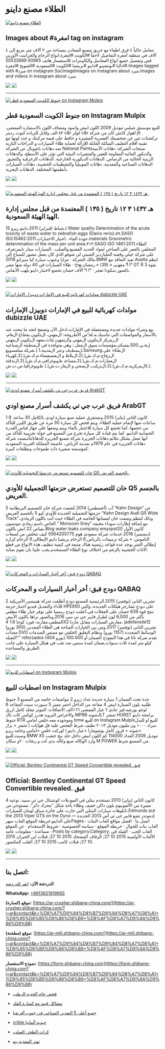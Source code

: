 # الطلاء مصنع داينو

<a href="https://swt.shibang-china.com/?l=ar&img&k=%D8%A7%D9%84%D8%B7%D9%84%D8%A7%D8%A1+%D9%85%D8%B5%D9%86%D8%B9+%D8%AF%D8%A7%D9%8A%D9%86%D9%88" target="_blank">![الطلاء مصنع داينو](http://static.shibang-china.com/all-800x300/41.jpg)</a>

## Images about #امغرة tag on instagram
تتعامل حالياً ٤ فرق اطفاء مع حريق مصنع للمعادن بمساحة من ٣ آلاف متر مربع الى ٤ آلاف في منطقة أمغرة التفاصيل لاحقاً #الكويت #امغرة.انواع الرخام والجرانيت الأوربي قص وتفصيل جميع انواع المغاسل والكاونترات للاستفسار هاتف 00965 55533689 #اداليا #بوتشينو #داينو #بريشيا #الكويت #السعودية #الشويخ #امغرة.Images tagged with #مبرد on instagram SocImageImages on instagram about مبرد.Images and videos in instagram about مبرد.


<a href="https://whatsapp.shibangsoft.com/WhatsApp.php" target="_blank" title="WhatsApp">![](http://static.shibang-china.com/icon/whatsapp.png)</a> <a href="https://swt.shibang-china.com/?l=ar&icon&k=%D8%A7%D9%84%D8%B7%D9%84%D8%A7%D8%A1+%D9%85%D8%B5%D9%86%D8%B9+%D8%AF%D8%A7%D9%8A%D9%86%D9%88" target="_blank">![](http://static.shibang-china.com/icon/chat-ar.png)</a>

---

<a href="https://swt.shibang-china.com/?l=ar&img&k=%D8%A7%D9%84%D8%B7%D9%84%D8%A7%D8%A1+%D9%85%D8%B5%D9%86%D8%B9+%D8%AF%D8%A7%D9%8A%D9%86%D9%88" target="_blank">![جنوط الكويت السعودية قطر on Instagram Mulpix](http://static.shibang-china.com/all-800x300/1109.jpg)</a>

## جنوط الكويت السعودية قطر on Instagram Mulpix
.للبيع موستنق شيلبي موديل 2009 اللون ابيض واسود ومضاف اللون بالاستماره الممشى ٨٢ الف وقابل للزياده كبوت رديتر c&amp;r كولر c&amp;r اهواز كاتش كان من شركة jlt تركشنات.عبر عن شخصيتك العصرية المتميزة و حافظ على قيمة مركبتك و جدد لونها مع تقنية أفلام التغليف السائلة القابلة للإزالة لحماية طلاء السيارات و الدراجات النارية ضد.دهانات ناشونال عن الشركة National Paintsمنتجات الشركة: دهانات الأبنية والديكور المائية المقاومة للعفن والمتغيرات البيئية التي تؤثر على الأسطح، والدهانات الزيتية الخالية من الرصاص. الدهانات الديكورية الخارجية. الدهانات الزخرفية والتعتيق. الدهانات الصناعية والمعدنية. دهانات الموبيليا والتشطيبات الخشبية. دهانات السيارات بأنظمتها المختلفة. الدهانات البحرية.


<a href="https://whatsapp.shibangsoft.com/WhatsApp.php" target="_blank" title="WhatsApp">![](http://static.shibang-china.com/icon/whatsapp.png)</a> <a href="https://swt.shibang-china.com/?l=ar&icon&k=%D8%A7%D9%84%D8%B7%D9%84%D8%A7%D8%A1+%D9%85%D8%B5%D9%86%D8%B9+%D8%AF%D8%A7%D9%8A%D9%86%D9%88" target="_blank">![](http://static.shibang-china.com/icon/chat-ar.png)</a>

---

<a href="https://swt.shibang-china.com/?l=ar&img&k=%D8%A7%D9%84%D8%B7%D9%84%D8%A7%D8%A1+%D9%85%D8%B5%D9%86%D8%B9+%D8%AF%D8%A7%D9%8A%D9%86%D9%88" target="_blank">![هـ ١٤٣٢ ٣ ١٢ ﺗﺎرﻳﺦ ( ١٣٥ ) اﻟﻤﻌﺘﻤﺪة ﻣﻦ ﻗﺒﻞ ﻣﺠﻠﺲ إدارة اﻟﻬﻴﺌ الهيئة السعودية.](http://static.shibang-china.com/all-800x300/1486.jpg)</a>

## هـ ١٤٣٢ ٣ ١٢ ﺗﺎرﻳﺦ ( ١٣٥ ) اﻟﻤﻌﺘﻤﺪة ﻣﻦ ﻗﺒﻞ ﻣﺠﻠﺲ إدارة اﻟﻬﻴﺌ الهيئة السعودية.
15 شباط (فبراير) 2011.داﻳﻨﻮ رﻳﺮو.) Water quality Determination of the acute toxicity of waste water to zebrafish eggs (Danio rerio).٥٩.SASO ISO.15462:2011.ﺟﻮدة اﻟﻤﺎء. .اﺧﺘﻴﺎر اﻻﺧﺘﺒﺎرات.materials Gravimetric determination of the mass per unit area.٣١٣.SASO ISO 1461:2011.اﻟﻄﻼء اﻟﻤﺠﻠﻔﻦ ﺑﺎﻟﻐﻤﺮ ﻋﻠﻰ.اﻟﺴﺎﺧﻦ ﻟﻤﻮاد اﻟﺤﺪﻳﺪ اﻟﻤﺼﻨﻊ.واﻟﺼﻠﺐ. .السيارات ستار تايمزتعرف على شركة جيلي وقصة الملياردير الصيني لي شوفو الذي كان يعمل مصور للسياح إلى مالك الشركة &middot; مزايا وعيوب سيارة كيا سيراتو 2018.BMW تعيد التعاقد مع Axalta لنظم طلاء السيارات في 40 دولة منها مصر &middot; ღஜ مقهـى « (39) » رمضان.°l l° GT R بقوة 3 آلاف حصان تخضع لاختبار داينو يلهب الأنفاس °l l° &middot; بالصور.سكودا تفجر.


<a href="https://whatsapp.shibangsoft.com/WhatsApp.php" target="_blank" title="WhatsApp">![](http://static.shibang-china.com/icon/whatsapp.png)</a> <a href="https://swt.shibang-china.com/?l=ar&icon&k=%D8%A7%D9%84%D8%B7%D9%84%D8%A7%D8%A1+%D9%85%D8%B5%D9%86%D8%B9+%D8%AF%D8%A7%D9%8A%D9%86%D9%88" target="_blank">![](http://static.shibang-china.com/icon/chat-ar.png)</a>

---

<a href="https://swt.shibang-china.com/?l=ar&img&k=%D8%A7%D9%84%D8%B7%D9%84%D8%A7%D8%A1+%D9%85%D8%B5%D9%86%D8%B9+%D8%AF%D8%A7%D9%8A%D9%86%D9%88" target="_blank">![مولدات كهربائية للبيع في الإمارات دوبيزل الإمارات dubizzle UAE](http://static.shibang-china.com/all-800x300/1087.jpg)</a>

## مولدات كهربائية للبيع في الإمارات دوبيزل الإمارات dubizzle UAE
بيع وشراء مولدات جديدة ومستعملة في الإمارات.ادخل الآن وتصفح لتجد ما تبحث عنه بالأسعار والمواصفات التي تناسبك.ﻤ ﻠﺨﹼﺹ ﺍﻷﻁﺭﻭﺤﺔ: ﺍﻝﻤﻬﻨﻲ، ﺍﻝﺘﻜﻭﻴﻥ ﺒﻘﻁﺎﻉ ﺍﻝﻌﺎﻡ، ﺍﻝﺭﻤﺭﻜﺯ ﺍﻝﺘﻜﻭﻴﻥ ﺍﻝﻤﻬﻨﻲ ﻭﺍﻝﺘﻤﻬﻴﻥ ﺇﻨﺎﺙ.ﻤﻌﻬﺩ ﺍﻝﺘﻜﻭﻴﻥ ﺍﻝﻤﻬﻨﻲ ﻝﺤ.ﻲ.500.ﻤﺴﻜﻥ.ﻤﺅﺴﺴﺎﺕ ﺴﻭﻕ ﺍﻝﻌﻤل.: ﻭﻫﻲ ﻤﺘﻭﺍﺠﺩﺓ ﻓﻲ ﺍﻝﻤﻨﻁﻘﺔ ﺍﻝﺼﻨﺎﻋﻴﺔ ﻝﺴﻁﻴﻑ ﻭﻋﺒﺭ ﺍﻝﻤﺩﻴﻨﺔ.1.) ﺸﺭﻜﺔ ﺴﺎﻤﺴﻭﻨﻎ.Samsung.ﺍﻝﻁﻼﺀ ﻋﻠﻰ ﺍﻝﺯﺠﺎﺝ.ﻡ.ﻙ.ﺵ(ِ.)2.ﺍﻝﺒﻼﻁ ﻭ ﺍﻝﻔﺴﻴﻔﺴﺎﺀ.ﻡ.ﻙ.ﺵ(.)2.ﻜﻬﺭﺒﺎﺀ ﺍﻝﻌﻤﺎﺭﺍﺕ.ﻡ.ﻙ.ﺵ(.)2.ﻤﺴﺎﻋﺩ ﻁﻭﺒﻭﻏﺭﺍﻓﻲ.ﻡ.ﻙ.ﺵ(.)2.ﺍﻝﺘﺩﻓﺌﺔ ﺍﻝﻤﺭﻜﺯﻴﺔ.ﻡ.ﻙ.ﺵ(.)2.ﺍﻝﺘﺭﻜﻴﺏ ﺍﻝﺼﺤﻲ ﻭ ﺍﻝﻐﺎﺯ.ﺕ.ﺵ(.) ﻁﻭﺒﻭﻏﺭﺍﻓﻴﺎ.ﺱ.ﺕ.ﺵ(.).


<a href="https://whatsapp.shibangsoft.com/WhatsApp.php" target="_blank" title="WhatsApp">![](http://static.shibang-china.com/icon/whatsapp.png)</a> <a href="https://swt.shibang-china.com/?l=ar&icon&k=%D8%A7%D9%84%D8%B7%D9%84%D8%A7%D8%A1+%D9%85%D8%B5%D9%86%D8%B9+%D8%AF%D8%A7%D9%8A%D9%86%D9%88" target="_blank">![](http://static.shibang-china.com/icon/chat-ar.png)</a>

---

<a href="https://swt.shibang-china.com/?l=ar&img&k=%D8%A7%D9%84%D8%B7%D9%84%D8%A7%D8%A1+%D9%85%D8%B5%D9%86%D8%B9+%D8%AF%D8%A7%D9%8A%D9%86%D9%88" target="_blank">![فريق عرب جي تي يكشف أسرار مصنع اودي ArabGT](http://static.shibang-china.com/all-800x300/627.jpg)</a>

## فريق عرب جي تي يكشف أسرار مصنع اودي ArabGT
1 كانون الثاني (يناير) 2015.وتستغرق عملية صنع سيارة اودي بالكامل 30 ساعة، 9 ساعات منها لإتمام عملية الطلاء، ويتم فحص كل سيارة 30 مرة عن طريق الليزر للتأكد من حجمها، كما تخضع كل سيارة للاختبار بالماء ويتم وضعها على جهاز قياس القدرة الحصانية الداينو، كما يتم قيادة كل سيارة تخرج من المصنع في جولة تجريبية للتأكد من أنها تعمل بشكل ملائم.دهانات الجزيرة شركة مصنع الجزيرة للدهاناتتأسست شركة دهانات الجزيرة في عام 1979م بمدينة الرياض، عاصمة المملكة العربية السعودية كمؤسسة صغيرة ذات طموحات وتطلعات كبيرة.


<a href="https://whatsapp.shibangsoft.com/WhatsApp.php" target="_blank" title="WhatsApp">![](http://static.shibang-china.com/icon/whatsapp.png)</a> <a href="https://swt.shibang-china.com/?l=ar&icon&k=%D8%A7%D9%84%D8%B7%D9%84%D8%A7%D8%A1+%D9%85%D8%B5%D9%86%D8%B9+%D8%AF%D8%A7%D9%8A%D9%86%D9%88" target="_blank">![](http://static.shibang-china.com/icon/chat-ar.png)</a>

---

<a href="https://swt.shibang-china.com/?l=ar&img&k=%D8%A7%D9%84%D8%B7%D9%84%D8%A7%D8%A1+%D9%85%D8%B5%D9%86%D8%B9+%D8%AF%D8%A7%D9%8A%D9%86%D9%88" target="_blank">![خان للتصميم تستعرض حزمتها التجميلية للأودي Q5 بالجسم العريض.](http://static.shibang-china.com/all-800x300/149.jpg)</a>

## خان للتصميم تستعرض حزمتها التجميلية للأودي Q5 بالجسم العريض.
5 آب (أغسطس) 2014.كشفت شركة خان للتصميم البريطانية “Kahn Design” عن حزمتها التجميلية الجديدة للأودي كيو 5 بالجسم العريض “Kahn Design Audi Q5 Wide Track”،وذلك لتنظم.وضعت خان لمساتها الخاصة في الطلاء حيث أتت باللون الرمادي الخاص باسم رمادي مونسون ” Monsoon Grey” مع إضافة إطارات سوداء مخيفة بقياس 22 انش باللون.Blog water leaks company emyspot20 كانون الأول (ديسمبر) 2016.خدمات شركة سعودي هوم 0564205775 كيف تتخلص من لسعات الناموس: • شركة ترميمات بالرياض.8 الرخام بريشيا داينو الإيطالى.9 الرخام كرارة إيطالى المتر.يوجد عدة قواعد رئيسية هناك متبعة فى كيفية تنظيف هذة الانواع من قطع الاثاث الخشبية بالرغم من اختلاف نوع الطلاء المستخدم.يجب علينا بان نقوم بعناية.


<a href="https://whatsapp.shibangsoft.com/WhatsApp.php" target="_blank" title="WhatsApp">![](http://static.shibang-china.com/icon/whatsapp.png)</a> <a href="https://swt.shibang-china.com/?l=ar&icon&k=%D8%A7%D9%84%D8%B7%D9%84%D8%A7%D8%A1+%D9%85%D8%B5%D9%86%D8%B9+%D8%AF%D8%A7%D9%8A%D9%86%D9%88" target="_blank">![](http://static.shibang-china.com/icon/chat-ar.png)</a>

---

<a href="https://swt.shibang-china.com/?l=ar&img&k=%D8%A7%D9%84%D8%B7%D9%84%D8%A7%D8%A1+%D9%85%D8%B5%D9%86%D8%B9+%D8%AF%D8%A7%D9%8A%D9%86%D9%88" target="_blank">![دودج قبق: أخر أخبار السيارات و المحركات QABAQ](http://static.shibang-china.com/all-800x300/1443.jpg)</a>

## دودج قبق: أخر أخبار السيارات و المحركات QABAQ
2 تشرين الثاني (نوفمبر) 2015.الرئيسية المصنع دودج.أطلقت شركة هينيسي الأمريكية للأداء والتعديل فيديو أختبار حزمة HPE850 على دودج تشارجر هيلكات الجديدة، والتي تنتج قوة 639 حصان على العجلات في.أعلنت دودج رسميا على توفر خيار طلاء مطفي بأكثر من 8,000 لون لطراز فايبر جي تي سي 2016,وبالصور نراها باللون الأبيض المطفي.مقارنة: فورد كوجا 1.6 4X2 معارض السيارات مقابل مازدا. jadefansite12 تشرين الثاني (نوفمبر) 2017.ومن بين الخيارات المتاحة هي الطلاء المعدني (300 يورو) معدات DVD الوسائط المتعددة (1157 يورو) ونظام التعليق الخلفي مع ممتص الصدمات &quot;الثقيلة&quot; reforzados (404 يورو).تقدم شركة تاتا في هذا النموذج الضمان أو 100،000 كيلو متر لمدة ثلاث سنوات,ضمان لمدة سنتين ضد ثقب في هيكل السيارة على جانب الطريق والمساعدة.


<a href="https://whatsapp.shibangsoft.com/WhatsApp.php" target="_blank" title="WhatsApp">![](http://static.shibang-china.com/icon/whatsapp.png)</a> <a href="https://swt.shibang-china.com/?l=ar&icon&k=%D8%A7%D9%84%D8%B7%D9%84%D8%A7%D8%A1+%D9%85%D8%B5%D9%86%D8%B9+%D8%AF%D8%A7%D9%8A%D9%86%D9%88" target="_blank">![](http://static.shibang-china.com/icon/chat-ar.png)</a>

---

<a href="https://swt.shibang-china.com/?l=ar&img&k=%D8%A7%D9%84%D8%B7%D9%84%D8%A7%D8%A1+%D9%85%D8%B5%D9%86%D8%B9+%D8%AF%D8%A7%D9%8A%D9%86%D9%88" target="_blank">![اصطبات للبيع on Instagram Mulpix](http://static.shibang-china.com/all-800x300/1494.jpg)</a>

## اصطبات للبيع on Instagram Mulpix
جدة تحت الضمان 1 سيارة جديدة عداد زيرو 2 مواصفات خاصه من المصنع 3 جنوط طلبيه بلون السيارة ابيض 4 مقاعد من الداخل احمر مميز 5 سبورت سيت المقاعد 6 لوجو بورشه.قير عادي ٦ غيار الممشى ١٦٦الف الاضافات: الموتر مجلد كامل ازرق والاغراض التزويد هدرز كوكس كات باك MPRB شوتهJLT شفتر HORST برامجة داينو جنوط RTR وموجوده معه.خلفي امامي bmw للبيع on Instagram Mulpixللبيع او للبدل سراد ١٠٠٠ ون مليون موديل ٢٠١٣ نظيف شرط الفحص عليه فل هوايات ( شفتر + بزاز +شوته + قزوز كامل يوشومارا +عيار داينو ) لوركت خلفي +امامي وجامه زيرو وسيت.للبيع BMW X5 موديل 2009 العداد 114000 كم اللون ابيض داخل جلد بيج خشب وارد الوكاله صبغ وكاله بدي كت و رنجات ٢٠و سكان M POWER من المصنع شرط.


<a href="https://whatsapp.shibangsoft.com/WhatsApp.php" target="_blank" title="WhatsApp">![](http://static.shibang-china.com/icon/whatsapp.png)</a> <a href="https://swt.shibang-china.com/?l=ar&icon&k=%D8%A7%D9%84%D8%B7%D9%84%D8%A7%D8%A1+%D9%85%D8%B5%D9%86%D8%B9+%D8%AF%D8%A7%D9%8A%D9%86%D9%88" target="_blank">![](http://static.shibang-china.com/icon/chat-ar.png)</a>

---

<a href="https://swt.shibang-china.com/?l=ar&img&k=%D8%A7%D9%84%D8%B7%D9%84%D8%A7%D8%A1+%D9%85%D8%B5%D9%86%D8%B9+%D8%AF%D8%A7%D9%8A%D9%86%D9%88" target="_blank">![Official: Bentley Continental GT Speed Convertible revealed. قبق](http://static.shibang-china.com/all-800x300/1283.jpg)</a>

## Official: Bentley Continental GT Speed Convertible revealed. قبق
4 كانون الثاني (يناير) 2013.تستخدم بنتلي في الموديلات كونتننتال جي تي سبيد، نوعية مميزة من الألمونيوم بلون داكن خفيف وطلاء يأخذ شكل “محرك دائر”، مستوحى من تابلوهات سيارات البنتلي التي حازت على جائزة سباق لومان للسيارات.Edmunds put the 2013 Viper GTS on the Dyno — إدموندز تضع فايبر جي تي أس 2013 الجديدة على الداينو.خريطة الموقع العاب سهرPages.اتصل بنا &middot; افضل مواقع العاب البنات &middot; العاب بنات للجوال &middot; خريطة الموقع &middot; سياسة الخصوصية &middot; شروط الإستخدام &middot; عن الموقع &middot; مساعدة &middot; معلومات عامة.Posts by category.Category: العاب الحب &middot; القبلة في الألعاب الأولمبية 2015 10 27; الزفاف المضحك 2015 10 27; قبلات ابن الجيران 2015 10 27; قبلات كامب 2015 10 27; القلب المكسور.


<a href="https://whatsapp.shibangsoft.com/WhatsApp.php" target="_blank" title="WhatsApp">![](http://static.shibang-china.com/icon/whatsapp.png)</a> <a href="https://swt.shibang-china.com/?l=ar&icon&k=%D8%A7%D9%84%D8%B7%D9%84%D8%A7%D8%A1+%D9%85%D8%B5%D9%86%D8%B9+%D8%AF%D8%A7%D9%8A%D9%86%D9%88" target="_blank">![](http://static.shibang-china.com/icon/chat-ar.png)</a>

---
## اتصل بنا:

**الدردشة الآن:** [انقر للدردشة](https://swt.shibang-china.com?l=ar&contact&k=%D8%A7%D9%84%D8%B7%D9%84%D8%A7%D8%A1+%D9%85%D8%B5%D9%86%D8%B9+%D8%AF%D8%A7%D9%8A%D9%86%D9%88)

**WhatsApp:**  [+8613621919955](https://whatsapp.shibangsoft.com/WhatsApp.php)

**موقع (كسارة):** [https://ar-crusher.shibang-china.com/](https://ar-crusher.shibang-china.com/?l=ar&contact&k=%D8%A7%D9%84%D8%B7%D9%84%D8%A7%D8%A1+%D9%85%D8%B5%D9%86%D8%B9+%D8%AF%D8%A7%D9%8A%D9%86%D9%88)

**موقع (مطحنة):** [https://ar-mill.shibang-china.com/](https://ar-mill.shibang-china.com/?l=ar&contact&k=%D8%A7%D9%84%D8%B7%D9%84%D8%A7%D8%A1+%D9%85%D8%B5%D9%86%D8%B9+%D8%AF%D8%A7%D9%8A%D9%86%D9%88)

**نموذج الاستفسار:** [https://form.shibang-china.com](https://form.shibang-china.com?l=ar&contact&k=%D8%A7%D9%84%D8%B7%D9%84%D8%A7%D8%A1+%D9%85%D8%B5%D9%86%D8%B9+%D8%AF%D8%A7%D9%8A%D9%86%D9%88)

* [فحص خام الحديد الرطب](../27/%D9%81%D8%AD%D8%B5%20%D8%AE%D8%A7%D9%85%20%D8%A7%D9%84%D8%AD%D8%AF%D9%8A%D8%AF%20%D8%A7%D9%84%D8%B1%D8%B7%D8%A8.md)

* [مشاكل قيود مع كسارة الفك](../30/%D9%85%D8%B4%D8%A7%D9%83%D9%84%20%D9%82%D9%8A%D9%88%D8%AF%20%D9%85%D8%B9%20%D9%83%D8%B3%D8%A7%D8%B1%D8%A9%20%D8%A7%D9%84%D9%81%D9%83.md)

* [جميع أعلى 5 التعدين الصناعي في جنوب أفريقيا](../28/%D8%AC%D9%85%D9%8A%D8%B9%20%D8%A3%D8%B9%D9%84%D9%89%205%20%D8%A7%D9%84%D8%AA%D8%B9%D8%AF%D9%8A%D9%86%20%D8%A7%D9%84%D8%B5%D9%86%D8%A7%D8%B9%D9%8A%20%D9%81%D9%8A%20%D8%AC%D9%86%D9%88%D8%A8%20%D8%A3%D9%81%D8%B1%D9%8A%D9%82%D9%8A%D8%A7.md)

* [crible حيوية ألمانيا](../29/crible%20%D8%AD%D9%8A%D9%88%D9%8A%D8%A9%20%D8%A3%D9%84%D9%85%D8%A7%D9%86%D9%8A%D8%A7.md)

* [كرات الطحن الصلب](../26/%D9%83%D8%B1%D8%A7%D8%AA%20%D8%A7%D9%84%D8%B7%D8%AD%D9%86%20%D8%A7%D9%84%D8%B5%D9%84%D8%A8.md)

* [تهتز المغذية بيع](../28/%D8%AA%D9%87%D8%AA%D8%B2%20%D8%A7%D9%84%D9%85%D8%BA%D8%B0%D9%8A%D8%A9%20%D8%A8%D9%8A%D8%B9.md)
